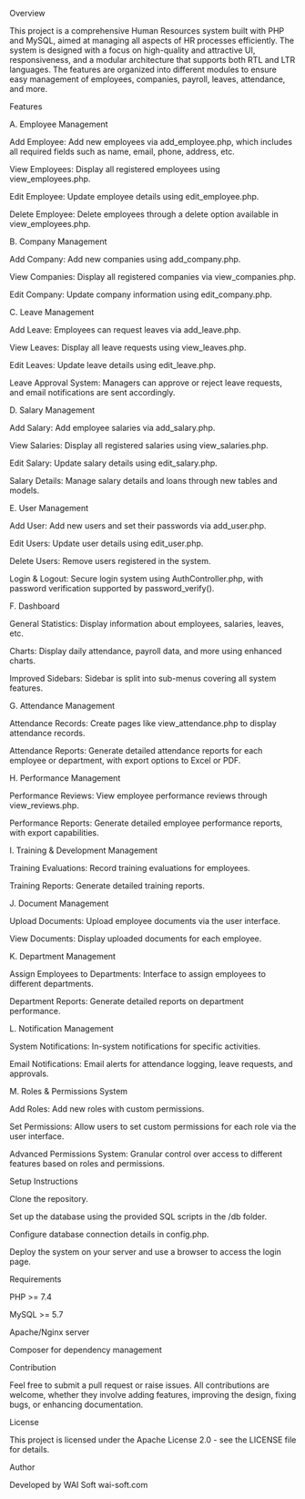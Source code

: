 Overview

This project is a comprehensive Human Resources system built with PHP and MySQL, aimed at managing all aspects of HR processes efficiently. The system is designed with a focus on high-quality and attractive UI, responsiveness, and a modular architecture that supports both RTL and LTR languages. The features are organized into different modules to ensure easy management of employees, companies, payroll, leaves, attendance, and more.

Features

A. Employee Management

Add Employee: Add new employees via add_employee.php, which includes all required fields such as name, email, phone, address, etc.

View Employees: Display all registered employees using view_employees.php.

Edit Employee: Update employee details using edit_employee.php.

Delete Employee: Delete employees through a delete option available in view_employees.php.

B. Company Management

Add Company: Add new companies using add_company.php.

View Companies: Display all registered companies via view_companies.php.

Edit Company: Update company information using edit_company.php.

C. Leave Management

Add Leave: Employees can request leaves via add_leave.php.

View Leaves: Display all leave requests using view_leaves.php.

Edit Leaves: Update leave details using edit_leave.php.

Leave Approval System: Managers can approve or reject leave requests, and email notifications are sent accordingly.

D. Salary Management

Add Salary: Add employee salaries via add_salary.php.

View Salaries: Display all registered salaries using view_salaries.php.

Edit Salary: Update salary details using edit_salary.php.

Salary Details: Manage salary details and loans through new tables and models.

E. User Management

Add User: Add new users and set their passwords via add_user.php.

Edit Users: Update user details using edit_user.php.

Delete Users: Remove users registered in the system.

Login & Logout: Secure login system using AuthController.php, with password verification supported by password_verify().

F. Dashboard

General Statistics: Display information about employees, salaries, leaves, etc.

Charts: Display daily attendance, payroll data, and more using enhanced charts.

Improved Sidebars: Sidebar is split into sub-menus covering all system features.

G. Attendance Management

Attendance Records: Create pages like view_attendance.php to display attendance records.

Attendance Reports: Generate detailed attendance reports for each employee or department, with export options to Excel or PDF.

H. Performance Management

Performance Reviews: View employee performance reviews through view_reviews.php.

Performance Reports: Generate detailed employee performance reports, with export capabilities.

I. Training & Development Management

Training Evaluations: Record training evaluations for employees.

Training Reports: Generate detailed training reports.

J. Document Management

Upload Documents: Upload employee documents via the user interface.

View Documents: Display uploaded documents for each employee.

K. Department Management

Assign Employees to Departments: Interface to assign employees to different departments.

Department Reports: Generate detailed reports on department performance.

L. Notification Management

System Notifications: In-system notifications for specific activities.

Email Notifications: Email alerts for attendance logging, leave requests, and approvals.

M. Roles & Permissions System

Add Roles: Add new roles with custom permissions.

Set Permissions: Allow users to set custom permissions for each role via the user interface.

Advanced Permissions System: Granular control over access to different features based on roles and permissions.

Setup Instructions

Clone the repository.

Set up the database using the provided SQL scripts in the /db folder.

Configure database connection details in config.php.

Deploy the system on your server and use a browser to access the login page.

Requirements

PHP >= 7.4

MySQL >= 5.7

Apache/Nginx server

Composer for dependency management

Contribution

Feel free to submit a pull request or raise issues. All contributions are welcome, whether they involve adding features, improving the design, fixing bugs, or enhancing documentation.

License

This project is licensed under the Apache License 2.0 - see the LICENSE file for details.

Author

Developed by WAI Soft
wai-soft.com
